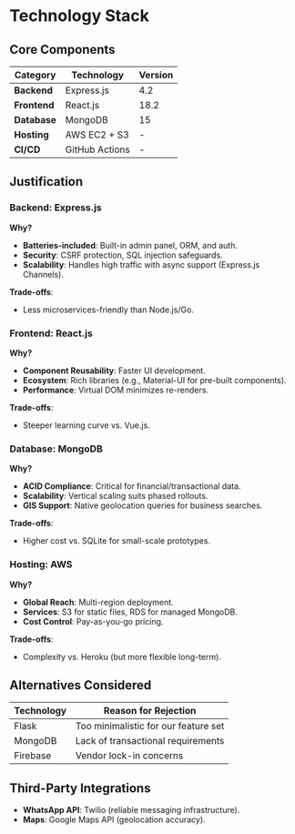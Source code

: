 # Technology Stack  

## Core Components  
| Category       | Technology       | Version |  
|----------------|------------------|---------|  
| **Backend**    | Express.js       | 4.2     |  
| **Frontend**   | React.js         | 18.2    |  
| **Database**   | MongoDB          | 15      |  
| **Hosting**    | AWS EC2 + S3     | -       |  
| **CI/CD**      | GitHub Actions   | -       |  

## Justification  

### Backend:  Express.js  
 **Why?**  
- **Batteries-included**: Built-in admin panel, ORM, and auth.  
- **Security**: CSRF protection, SQL injection safeguards.  
- **Scalability**: Handles high traffic with async support (Express.js Channels).  

 **Trade-offs**:  
- Less microservices-friendly than Node.js/Go.  

### Frontend: React.js  
 **Why?**  
- **Component Reusability**: Faster UI development.  
- **Ecosystem**: Rich libraries (e.g., Material-UI for pre-built components).  
- **Performance**: Virtual DOM minimizes re-renders.  

 **Trade-offs**:  
- Steeper learning curve vs. Vue.js.  

### Database: MongoDB  
 **Why?**  
- **ACID Compliance**: Critical for financial/transactional data.  
- **Scalability**: Vertical scaling suits phased rollouts.  
- **GIS Support**: Native geolocation queries for business searches.  

 **Trade-offs**:  
- Higher cost vs. SQLite for small-scale prototypes.  

### Hosting: AWS  
 **Why?**  
- **Global Reach**: Multi-region deployment.  
- **Services**: S3 for static files, RDS for managed MongoDB.  
- **Cost Control**: Pay-as-you-go pricing.  

 **Trade-offs**:  
- Complexity vs. Heroku (but more flexible long-term).  

## Alternatives Considered  
| Technology   | Reason for Rejection                |  
|-------------|-------------------------------------|  
| Flask       | Too minimalistic for our feature set|  
| MongoDB     | Lack of transactional requirements  |  
| Firebase    | Vendor lock-in concerns             |  

## Third-Party Integrations  
- **WhatsApp API**: Twilio (reliable messaging infrastructure).  
- **Maps**: Google Maps API (geolocation accuracy).  

